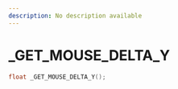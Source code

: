 ```yaml
---
description: No description available 
---
```


# _GET_MOUSE_DELTA_Y

```cpp
float _GET_MOUSE_DELTA_Y();
```
